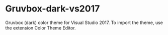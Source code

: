 # Gruvbox-dark-vs2017

Gruvbox (dark) color theme for Visual Studio 2017. To import the theme, use the extension Color Theme Editor.
